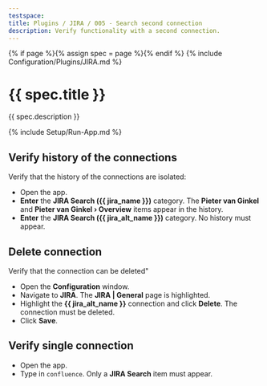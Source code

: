 ```yaml
---
testspace:
title: Plugins / JIRA / 005 - Search second connection
description: Verify functionality with a second connection.
---
```


{% if page %}{% assign spec = page %}{% endif %}
{% include Configuration/Plugins/JIRA.md %}

# {{ spec.title }}

{{ spec.description }}

{% include Setup/Run-App.md %}

## Verify history of the connections

Verify that the history of the connections are isolated:

- Open the app.
- **Enter** the **JIRA Search ({{ jira_name }})** category. The **Pieter van
  Ginkel** and **Pieter van Ginkel › Overview** items appear in the history.
- **Enter** the **JIRA Search ({{ jira_alt_name }})** category. No history must
  appear.

## Delete connection

Verify that the connection can be deleted"

- Open the **Configuration** window.
- Navigate to **JIRA**. The **JIRA | General** page is highlighted.
- Highlight the **{{ jira_alt_name }}** connection and click **Delete**. The
  connection must be deleted.
- Click **Save**.

## Verify single connection

- Open the app.
- Type in `confluence`. Only a **JIRA Search** item must appear.
